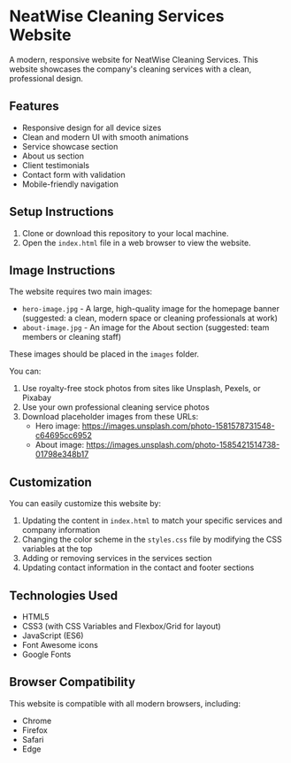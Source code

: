 # NeatWise Cleaning Services Website

A modern, responsive website for NeatWise Cleaning Services. This website showcases the company's cleaning services with a clean, professional design.

## Features

- Responsive design for all device sizes
- Clean and modern UI with smooth animations
- Service showcase section
- About us section
- Client testimonials
- Contact form with validation
- Mobile-friendly navigation

## Setup Instructions

1. Clone or download this repository to your local machine.
2. Open the `index.html` file in a web browser to view the website.

## Image Instructions

The website requires two main images:
- `hero-image.jpg` - A large, high-quality image for the homepage banner (suggested: a clean, modern space or cleaning professionals at work)
- `about-image.jpg` - An image for the About section (suggested: team members or cleaning staff)

These images should be placed in the `images` folder.

You can:
1. Use royalty-free stock photos from sites like Unsplash, Pexels, or Pixabay
2. Use your own professional cleaning service photos
3. Download placeholder images from these URLs:
   - Hero image: https://images.unsplash.com/photo-1581578731548-c64695cc6952
   - About image: https://images.unsplash.com/photo-1585421514738-01798e348b17

## Customization

You can easily customize this website by:

1. Updating the content in `index.html` to match your specific services and company information
2. Changing the color scheme in the `styles.css` file by modifying the CSS variables at the top
3. Adding or removing services in the services section
4. Updating contact information in the contact and footer sections

## Technologies Used

- HTML5
- CSS3 (with CSS Variables and Flexbox/Grid for layout)
- JavaScript (ES6)
- Font Awesome icons
- Google Fonts

## Browser Compatibility

This website is compatible with all modern browsers, including:
- Chrome
- Firefox
- Safari
- Edge 